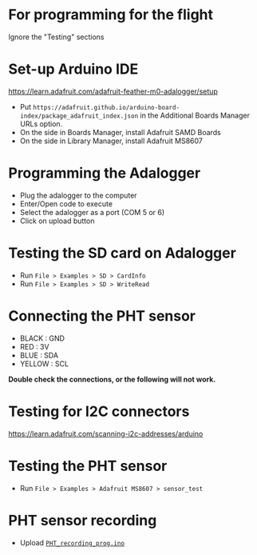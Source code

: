 # For programming for the flight
Ignore the "Testing" sections

# Set-up Arduino IDE
https://learn.adafruit.com/adafruit-feather-m0-adalogger/setup  
- Put `https://adafruit.github.io/arduino-board-index/package_adafruit_index.json` in the Additional Boards Manager URLs option.
- On the side in Boards Manager, install Adafruit SAMD Boards
- On the side in Library Manager, install Adafruit MS8607

# Programming the Adalogger
- Plug the adalogger to the computer
- Enter/Open code to execute
- Select the adalogger as a port (COM 5 or 6)
- Click on upload button

# Testing the SD card on Adalogger
- Run `File > Examples > SD > CardInfo`
- Run `File > Examples > SD > WriteRead`

# Connecting the PHT sensor
- BLACK : GND
- RED : 3V
- BLUE : SDA
- YELLOW : SCL

**Double check the connections, or the following will not work.**

# Testing for I2C connectors
https://learn.adafruit.com/scanning-i2c-addresses/arduino  

# Testing the PHT sensor
- Run `File > Examples > Adafruit MS8607 > sensor_test`

# PHT sensor recording
- Upload [`PHT_recording_prog.ino`](https://github.com/Alexandre867/Adalogger-MS8607/blob/main/PHT_recording_prog/PHT_recording_prog.ino)
